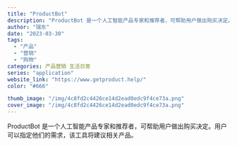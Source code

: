 ```yaml
---
title: "ProductBot"
description: "ProductBot 是一个人工智能产品专家和推荐者，可帮助用户做出购买决定。用户可以指定他们的需求，该工具将建议相关产"
author: "瑞东"
date: "2023-03-30"
tags:
  - "产品"
  - "营销"
  - "购物"
categories: 产品营销 生活日常
series: "application"
website_link: "https://www.getproduct.help/"
color: "#666"

thumb_image: "/img/4c8fd2c4426ce14d2ead0edc9f4ce73a.png"
cover_image: "/img/4c8fd2c4426ce14d2ead0edc9f4ce73a.png"
---
```


ProductBot 是一个人工智能产品专家和推荐者，可帮助用户做出购买决定。用户可以指定他们的需求，该工具将建议相关产品。 
